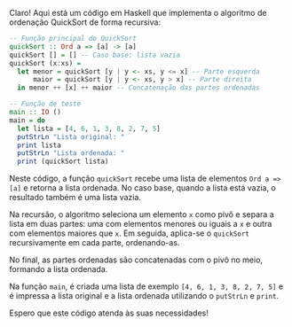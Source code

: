 Claro! Aqui está um código em Haskell que implementa o algoritmo de ordenação QuickSort de forma recursiva:

```haskell
-- Função principal do QuickSort
quickSort :: Ord a => [a] -> [a]
quickSort [] = [] -- Caso base: lista vazia
quickSort (x:xs) =
  let menor = quickSort [y | y <- xs, y <= x] -- Parte esquerda
      maior = quickSort [y | y <- xs, y > x] -- Parte direita
  in menor ++ [x] ++ maior -- Concatenação das partes ordenadas

-- Função de teste
main :: IO ()
main = do
  let lista = [4, 6, 1, 3, 8, 2, 7, 5]
  putStrLn "Lista original: "
  print lista
  putStrLn "Lista ordenada: "
  print (quickSort lista)
```

Neste código, a função `quickSort` recebe uma lista de elementos `Ord a => [a]` e retorna a lista ordenada. No caso base, quando a lista está vazia, o resultado também é uma lista vazia.

Na recursão, o algoritmo seleciona um elemento `x` como pivô e separa a lista em duas partes: uma com elementos menores ou iguais a `x` e outra com elementos maiores que `x`. Em seguida, aplica-se o `quickSort` recursivamente em cada parte, ordenando-as.

No final, as partes ordenadas são concatenadas com o pivô no meio, formando a lista ordenada.

Na função `main`, é criada uma lista de exemplo `[4, 6, 1, 3, 8, 2, 7, 5]` e é impressa a lista original e a lista ordenada utilizando o `putStrLn` e `print`.

Espero que este código atenda às suas necessidades!